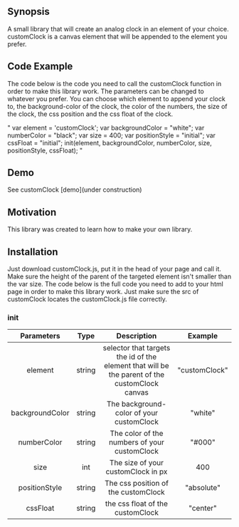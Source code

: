 ## Synopsis

A small library that will create an analog clock in an element of your choice. customClock is a canvas element that will be appended to the element you prefer.

## Code Example

The code below is the code you need to call the customClock function in order to make this library work. The parameters can be changed to whatever you prefer.
You can choose which element to append your clock to, the background-color of the clock, the color of the numbers, the size of the clock, the css position and the css float of the clock.

"
var element = 'customClock';
var backgroundColor = "white";
var numberColor = "black";
var size = 400;
var positionStyle = "initial";
var cssFloat = "initial";
init(element, backgroundColor, numberColor, size, positionStyle, cssFloat);
"

## Demo
See customClock [demo](under construction)

## Motivation

This library was created to learn how to make your own library.

## Installation

Just download customClock.js, put it in the head of your page and call it. Make sure the height of the parent of the targeted element isn't smaller than the var size. 
The code below is the full code you need to add to your html page in order to make this library work. Just make sure the src of customClock locates the customClock.js file correctly.

<!--
<script src="http://code.jquery.com/jquery-latest.min.js" type="text/javascript"></script>  
<script src="customClock.js"></script>
<script>
	var element = 'customClock';
	var backgroundColor = "white";
	var numberColor = "black";
	var size = 400;
	var positionStyle = "initial";
	var cssFloat = "initial";
    init(element, backgroundColor, numberColor, size, positionStyle, cssFloat);
</script>
-->


### init

| Parameters   		| Type       | Description                                                              				      | Example        |
|:-----------------:|:----------:|:----------------------------------------------------------------------------------------------:|:--------------:|
| element      		| string     | selector that targets the id of the element that will be the parent of the customClock canvas  | "customClock"  |
| backgroundColor   | string     | The background-color of your customClock  					           					 	  | "white"        |
| numberColor   	| string     | The color of the numbers of your customClock  				            				 	  | "#000"         |
| size    			| int        | The size of your customClock in px  							            				 	  | 400            |
| positionStyle     | string     | The css position of the customClock  					                				 	  | "absolute"     |
| cssFloat    		| string     | the css float of the customClock						                    				 	  | "center"       |
